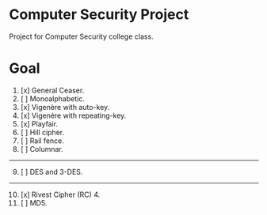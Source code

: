 # Computer Security Project
Project for Computer Security college class.

# Goal
1. [x] General Ceaser.
2. [ ] Monoalphabetic.
3. [x] Vigenère with auto-key.
4. [x] Vigenère with repeating-key.
5. [x] Playfair.
6. [ ] Hill cipher.
7. [ ] Rail fence.
8. [ ] Columnar.

* * * * *
9. [ ] DES and 3-DES.

* * * * *
10. [x] Rivest Cipher (RC) 4.
11. [ ] MD5.
